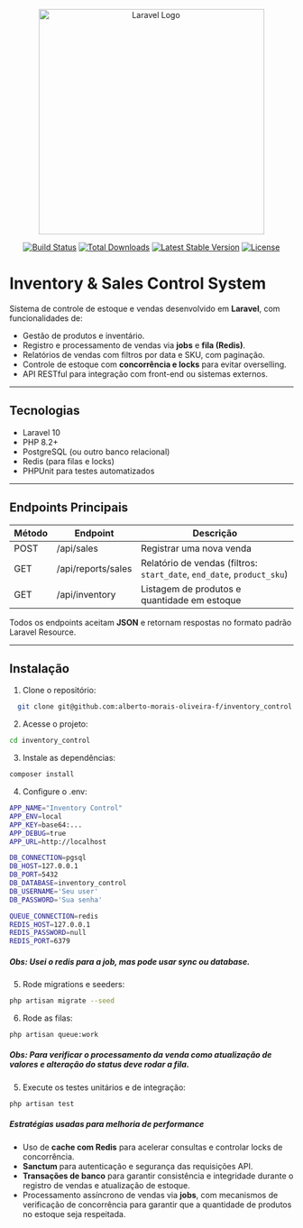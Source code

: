 <p align="center">
  <a href="https://laravel.com" target="_blank">
    <img src="https://raw.githubusercontent.com/laravel/art/master/logo-lockup/5%20SVG/2%20CMYK/1%20Full%20Color/laravel-logolockup-cmyk-red.svg" width="400" alt="Laravel Logo">
  </a>
</p>

<p align="center">
  <a href="https://github.com/laravel/framework/actions"><img src="https://github.com/laravel/framework/workflows/tests/badge.svg" alt="Build Status"></a>
  <a href="https://packagist.org/packages/laravel/framework"><img src="https://img.shields.io/packagist/dt/laravel/framework" alt="Total Downloads"></a>
  <a href="https://packagist.org/packages/laravel/framework"><img src="https://img.shields.io/packagist/v/laravel/framework" alt="Latest Stable Version"></a>
  <a href="https://packagist.org/packages/laravel/framework"><img src="https://img.shields.io/packagist/l/laravel/framework" alt="License"></a>
</p>

# Inventory & Sales Control System

Sistema de controle de estoque e vendas desenvolvido em **Laravel**, com funcionalidades de:

- Gestão de produtos e inventário.
- Registro e processamento de vendas via **jobs** e **fila (Redis)**.
- Relatórios de vendas com filtros por data e SKU, com paginação.
- Controle de estoque com **concorrência e locks** para evitar overselling.
- API RESTful para integração com front-end ou sistemas externos.

---

## Tecnologias

- Laravel 10
- PHP 8.2+
- PostgreSQL (ou outro banco relacional)
- Redis (para filas e locks)
- PHPUnit para testes automatizados

---

## Endpoints Principais

| Método | Endpoint           | Descrição                                                              |
|--------|--------------------|------------------------------------------------------------------------|
| POST   | /api/sales         | Registrar uma nova venda                                               |
| GET    | /api/reports/sales | Relatório de vendas (filtros: `start_date`, `end_date`, `product_sku`) |
| GET    | /api/inventory     | Listagem de produtos e quantidade em estoque                           |

Todos os endpoints aceitam **JSON** e retornam respostas no formato padrão Laravel Resource.

---

## Instalação

1. Clone o repositório:

```bash
  git clone git@github.com:alberto-morais-oliveira-f/inventory_control.git
```

2. Acesse o projeto:

```bash
cd inventory_control
```

3. Instale as dependências:

```bash
composer install
```

4. Configure o .env:

```bash
APP_NAME="Inventory Control"
APP_ENV=local
APP_KEY=base64:...
APP_DEBUG=true
APP_URL=http://localhost

DB_CONNECTION=pgsql
DB_HOST=127.0.0.1
DB_PORT=5432
DB_DATABASE=inventory_control
DB_USERNAME='Seu user'
DB_PASSWORD='Sua senha'

QUEUE_CONNECTION=redis
REDIS_HOST=127.0.0.1
REDIS_PASSWORD=null
REDIS_PORT=6379
```

##### Obs: Usei o redis para a job, mas pode usar sync ou database.

5. Rode migrations e seeders:

```bash
php artisan migrate --seed
```

6. Rode as filas:

```bash
php artisan queue:work
```

##### Obs: Para verificar o processamento da venda como atualização de valores e alteração do status deve rodar a fila.

5. Execute os testes unitários e de integração:

```bash
php artisan test
```

##### Estratégias usadas para melhoria de performance

- Uso de **cache com Redis** para acelerar consultas e controlar locks de concorrência.
- **Sanctum** para autenticação e segurança das requisições API.
- **Transações de banco** para garantir consistência e integridade durante o registro de vendas e atualização de estoque.
- Processamento assíncrono de vendas via **jobs**, com mecanismos de verificação de concorrência para garantir que a quantidade de produtos no estoque seja respeitada.

